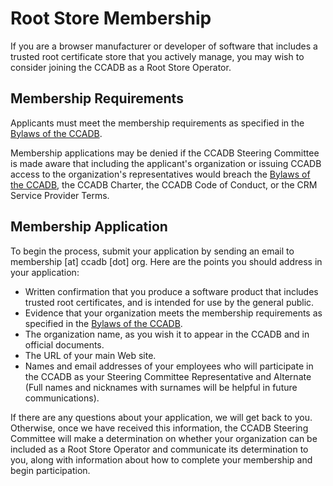 # Root Store Membership #

If you are a browser manufacturer or developer of software that includes
a trusted root certificate store that you actively manage, you may wish to
consider joining the CCADB as a Root Store Operator.

## Membership Requirements ##

Applicants must meet the membership requirements as specified in the [Bylaws of the CCADB](Bylaws).

Membership applications may be denied if the CCADB Steering Committee is made aware that including the applicant's organization or issuing CCADB access to the organization's representatives would breach the [Bylaws of the CCADB](Bylaws), the CCADB Charter, the CCADB Code of Conduct, or the CRM Service Provider Terms.

## Membership Application ##

To begin the process, submit your application by sending an email to membership [at] ccadb [dot] org. Here are the points you should address in your
application:

* Written confirmation that you produce a software product that includes
  trusted root certificates, and is intended for use by the general public.
* Evidence that your organization meets the membership requirements as 
  specified in the [Bylaws of the CCADB](Bylaws).
* The organization name, as you wish it to appear in the CCADB
  and in official documents.
* The URL of your main Web site.
* Names and email addresses of your employees who will participate in the
  CCADB as your Steering Committee Representative and Alternate 
  (Full names and nicknames with surnames will be helpful
  in future communications).

If there are any questions about your application, we will get back to you.
Otherwise, once we have received this information, the CCADB Steering Committee 
will make a determination on whether your organization can be included as a
Root Store Operator and communicate its determination to you, 
along with information about how to complete your membership and 
begin participation.
